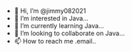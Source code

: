 - 👋 Hi, I’m @jimmy082021
- 👀 I’m interested in Java...
- 🌱 I’m currently learning Java...
- 💞️ I’m looking to collaborate on Java...
- 📫 How to reach me .email..

<!---
jimmy082021/jimmy082021 is a ✨ special ✨ repository because its `README.md` (this file) appears on your GitHub profile.
You can click the Preview link to take a look at your changes.
--->
